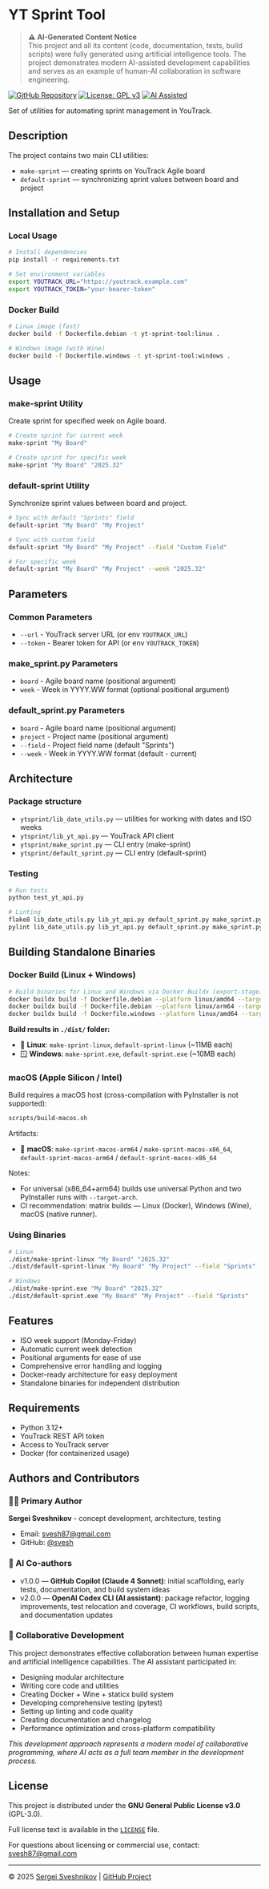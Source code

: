 # YT Sprint Tool

> **⚠️ AI-Generated Content Notice**  
> This project and all its content (code, documentation, tests, build scripts) were fully generated using artificial intelligence tools. The project demonstrates modern AI-assisted development capabilities and serves as an example of human-AI collaboration in software engineering.

[![GitHub Repository](https://img.shields.io/badge/GitHub-Repository-blue?logo=github)](https://github.com/svesh/yt-sprint-tool/)
[![License: GPL v3](https://img.shields.io/badge/License-GPLv3-blue.svg)](https://www.gnu.org/licenses/gpl-3.0)
[![AI Assisted](https://img.shields.io/badge/AI-Assisted-purple?logo=openai)](https://github.com/svesh/yt-sprint-tool/)

Set of utilities for automating sprint management in YouTrack.

## Description

The project contains two main CLI utilities:

- `make-sprint` — creating sprints on YouTrack Agile board
- `default-sprint` — synchronizing sprint values between board and project

## Installation and Setup

### Local Usage

```bash
# Install dependencies
pip install -r requirements.txt

# Set environment variables
export YOUTRACK_URL="https://youtrack.example.com"
export YOUTRACK_TOKEN="your-bearer-token"
```

### Docker Build

```bash
# Linux image (fast)
docker build -f Dockerfile.debian -t yt-sprint-tool:linux .

# Windows image (with Wine)
docker build -f Dockerfile.windows -t yt-sprint-tool:windows .
```

## Usage

### make-sprint Utility

Create sprint for specified week on Agile board.

```bash
# Create sprint for current week
make-sprint "My Board"

# Create sprint for specific week
make-sprint "My Board" "2025.32"
```

### default-sprint Utility

Synchronize sprint values between board and project.

```bash
# Sync with default "Sprints" field
default-sprint "My Board" "My Project"

# Sync with custom field
default-sprint "My Board" "My Project" --field "Custom Field"

# For specific week
default-sprint "My Board" "My Project" --week "2025.32"
```

## Parameters

### Common Parameters

- `--url` - YouTrack server URL (or env `YOUTRACK_URL`)
- `--token` - Bearer token for API (or env `YOUTRACK_TOKEN`)

### make_sprint.py Parameters

- `board` - Agile board name (positional argument)
- `week` - Week in YYYY.WW format (optional positional argument)

### default_sprint.py Parameters

- `board` - Agile board name (positional argument)
- `project` - Project name (positional argument)
- `--field` - Project field name (default "Sprints")
- `--week` - Week in YYYY.WW format (default - current)

## Architecture

### Package structure

- `ytsprint/lib_date_utils.py` — utilities for working with dates and ISO weeks
- `ytsprint/lib_yt_api.py` — YouTrack API client
- `ytsprint/make_sprint.py` — CLI entry (make-sprint)
- `ytsprint/default_sprint.py` — CLI entry (default-sprint)

### Testing

```bash
# Run tests
python test_yt_api.py

# Linting
flake8 lib_date_utils.py lib_yt_api.py default_sprint.py make_sprint.py test_yt_api.py
pylint lib_date_utils.py lib_yt_api.py default_sprint.py make_sprint.py test_yt_api.py
```

## Building Standalone Binaries

### Docker Build (Linux + Windows)

```bash
# Build binaries for Linux and Windows via Docker Buildx (export-stage)
docker buildx build -f Dockerfile.debian --platform linux/amd64 --target export-stage --output type=local,dest=dist .
docker buildx build -f Dockerfile.debian --platform linux/arm64 --target export-stage --output type=local,dest=dist .
docker buildx build -f Dockerfile.windows --platform linux/amd64 --target export-stage --output type=local,dest=dist .
```

**Build results in `./dist/` folder:**

- 🐧 **Linux**: `make-sprint-linux`, `default-sprint-linux` (~11MB each)
- 🪟 **Windows**: `make-sprint.exe`, `default-sprint.exe` (~10MB each)

### macOS (Apple Silicon / Intel)

Build requires a macOS host (cross-compilation with PyInstaller is not supported):

```bash
scripts/build-macos.sh
```

Artifacts:

- 🍎 **macOS**: `make-sprint-macos-arm64` / `make-sprint-macos-x86_64`, `default-sprint-macos-arm64` / `default-sprint-macos-x86_64`

Notes:

- For universal (x86_64+arm64) builds use universal Python and two PyInstaller runs with `--target-arch`.
- CI recommendation: matrix builds — Linux (Docker), Windows (Wine), macOS (native runner).

### Using Binaries

```bash
# Linux
./dist/make-sprint-linux "My Board" "2025.32"
./dist/default-sprint-linux "My Board" "My Project" --field "Sprints"

# Windows
./dist/make-sprint.exe "My Board" "2025.32"
./dist/default-sprint.exe "My Board" "My Project" --field "Sprints"
```

## Features

- ISO week support (Monday-Friday)
- Automatic current week detection
- Positional arguments for ease of use
- Comprehensive error handling and logging
- Docker-ready architecture for easy deployment
- Standalone binaries for independent distribution

## Requirements

- Python 3.12+
- YouTrack REST API token
- Access to YouTrack server
- Docker (for containerized usage)

## Authors and Contributors

### 👨‍💻 Primary Author

**Sergei Sveshnikov** - concept development, architecture, testing

- Email: [svesh87@gmail.com](mailto:svesh87@gmail.com)
- GitHub: [@svesh](https://github.com/svesh)

### 🤖 AI Co-authors

- v1.0.0 — **GitHub Copilot (Claude 4 Sonnet)**: initial scaffolding, early tests, documentation, and build system ideas
- v2.0.0 — **OpenAI Codex CLI (AI assistant)**: package refactor, logging improvements, test relocation and coverage, CI workflows, build scripts, and documentation updates

### 🤝 Collaborative Development

This project demonstrates effective collaboration between human expertise and artificial intelligence capabilities. The AI assistant participated in:

- Designing modular architecture
- Writing core code and utilities
- Creating Docker + Wine + staticx build system
- Developing comprehensive testing (pytest)
- Setting up linting and code quality
- Creating documentation and changelog
- Performance optimization and cross-platform compatibility

*This development approach represents a modern model of collaborative programming, where AI acts as a full team member in the development process.*

## License

This project is distributed under the **GNU General Public License v3.0** (GPL-3.0).

Full license text is available in the [`LICENSE`](LICENSE) file.

For questions about licensing or commercial use, contact: [svesh87@gmail.com](mailto:svesh87@gmail.com)

---

© 2025 [Sergei Sveshnikov](mailto:svesh87@gmail.com) | [GitHub Project](https://github.com/svesh/yt-sprint-tool/)
